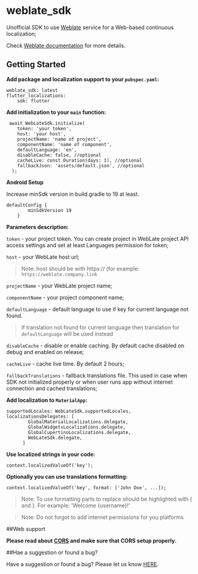 # weblate_sdk

Unofficial SDK to use [Weblate](https://weblate.org/) service for a Web-based continuous
localization;

Check [Weblate documentation](https://docs.weblate.org/en/latest/) for more details.

## Getting Started

**Add package and localization support to your `pubspec.yaml`:**

```
weblate_sdk: latest
flutter_localizations:
    sdk: flutter
```

**Add initialization to your `main` function:**

```
 await WebLateSdk.initialize(
    token: 'your token',
    host: 'your host',
    projectName: 'name of project',
    componentName: 'name of component',
    defaultLanguage: 'en',
    disableCache: false, //optional
    cacheLive: const Duration(days: 1), //optional
    fallbackJson: 'assets/default.json', //optional
  );
```

**Android Setup**

Increase minSdk version in build.gradle to 19 at least.

```
defaultConfig {
        minSdkVersion 19
    } 
```

**Parameters description:**

`token` - your project token. You can create project in WebLate project API access settings 
and set at least Languages permission for token;

`host` - your WebLate host url;

> Note: host should be with https:// (for example: `https://weblate.company.link`

`projectName` - your WebLate project name;

`componentName` - your project component name;

`defaultLanguage` - default language to use if key for current language not found.

> If translation not found for current language
> then translation for `defaultLanguage` will be used instead

`disableCache` - disable or enable caching. By default cache
disabled on debug and enabled on release;

`cacheLive` - cache live time. By default 2 hours;

`fallbackTranslations` - fallback translations file.
This used in case when SDK not initialized properly
or when user runs app without internet connection and cached translations;

**Add localization to `MaterialApp`:**

```
supportedLocales: WebLateSdk.supportedLocales,
localizationsDelegates: [
        GlobalMaterialLocalizations.delegate,
        GlobalWidgetsLocalizations.delegate,
        GlobalCupertinoLocalizations.delegate,
        WebLateSdk.delegate,
      ]
```     

**Use localized strings in your code:**

`context.localizedValueOf('key');`

**Optionally you can use translations formatting:**

`context.localizedValueOf('key', format: ['John Doe', ...]);`

> Note: To use formatting parts to replace should be highlighted with { and }. 
> For example: 'Welcome {username}!' 

> Note: Do not forgot to add internet permissions for you platforms



##Web support

**Please read about [CORS](https://en.wikipedia.org/wiki/Cross-origin_resource_sharing) and make sure that CORS setup properly.**

##Hae a suggestion or found a bug?

Have a suggestion or found a bug? Please let us
know [HERE](https://github.com/OnixFlutterTeam/weblatesdk/issues).



